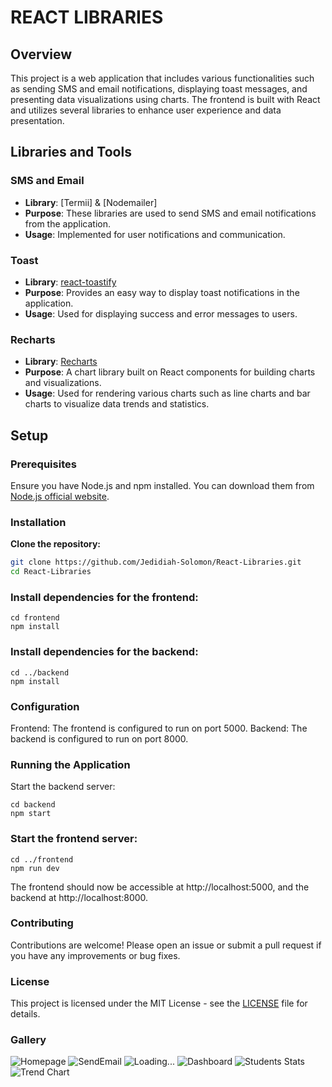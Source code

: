 # REACT LIBRARIES

## Overview

This project is a web application that includes various functionalities such as sending SMS and email notifications, displaying toast messages, and presenting data visualizations using charts. The frontend is built with React and utilizes several libraries to enhance user experience and data presentation.

## Libraries and Tools

### SMS and Email

- **Library**: [Termii] & [Nodemailer]
- **Purpose**: These libraries are used to send SMS and email notifications from the application.
- **Usage**: Implemented for user notifications and communication.

### Toast

- **Library**: [react-toastify](https://github.com/fkhadra/react-toastify)
- **Purpose**: Provides an easy way to display toast notifications in the application.
- **Usage**: Used for displaying success and error messages to users.

### Recharts

- **Library**: [Recharts](https://recharts.org/en-US)
- **Purpose**: A chart library built on React components for building charts and visualizations.
- **Usage**: Used for rendering various charts such as line charts and bar charts to visualize data trends and statistics.

## Setup

### Prerequisites

Ensure you have Node.js and npm installed. You can download them from [Node.js official website](https://nodejs.org/).

### Installation

**Clone the repository:**

```bash
git clone https://github.com/Jedidiah-Solomon/React-Libraries.git
cd React-Libraries
```

### Install dependencies for the frontend:

```
cd frontend
npm install
```

### Install dependencies for the backend:

```
cd ../backend
npm install
```

### Configuration

Frontend: The frontend is configured to run on port 5000.
Backend: The backend is configured to run on port 8000.

### Running the Application

Start the backend server:

```
cd backend
npm start
```

### Start the frontend server:

```
cd ../frontend
npm run dev
```

The frontend should now be accessible at http://localhost:5000, and the backend at http://localhost:8000.

### Contributing

Contributions are welcome! Please open an issue or submit a pull request if you have any improvements or bug fixes.

### License

This project is licensed under the MIT License - see the [LICENSE](./LICENSE) file for details.

### Gallery

![Homepage](./frontend/src/assets/img/pic1.png)
![SendEmail](./frontend/src/assets/img/pic2.png)
![Loading...](./frontend/src/assets/img/pic3.png)
![Dashboard](./frontend/src/assets/img/pic4.png)
![Students Stats](./frontend/src/assets/img/pic5.png)
![Trend Chart](./frontend/src/assets/img/pic6.png)
